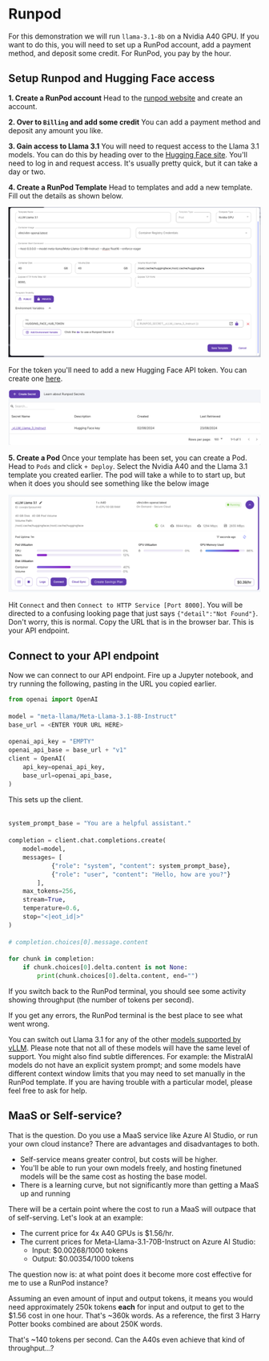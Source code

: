 # Runpod

For this demonstration we will run `llama-3.1-8b` on a Nvidia A40 GPU. If you want to do this, you will need to set up a RunPod account, add a payment method, and deposit some credit. For RunPod, you pay by the hour.

## Setup Runpod and Hugging Face access
**1. Create a RunPod account** Head to the [runpod website](https://www.runpod.io/) and create an account.

**2. Over to `Billing` and add some credit** You can add a payment method and deposit any amount you like.

**3. Gain access to Llama 3.1** You will need to request access to the Llama 3.1 models. You can do this by heading over to the [Hugging Face site](https://huggingface.co/meta-llama/Meta-Llama-3.1-8B). You'll need to log in and request access. It's usually pretty quick, but it can take a day or two.

**4. Create a RunPod Template** Head to templates and add a new template. Fill out the details as shown below.

![RunPod Template](../imgs/template.png)

For the token you'll need to add a new Hugging Face API token. You can create one [here](https://huggingface.co/settings/tokens).

![RunPod Secret](../imgs/secret.png)

**5. Create a Pod** Once your template has been set, you can create a Pod. Head to `Pods` and click `+ Deploy`. Select the Nvidia A40 and the Llama 3.1 template you created earlier. The pod will take a while to to start up, but when it does you should see something like the below image

![Connect Pod](../imgs/connect.png)

Hit `Connect` and then `Connect to HTTP Service [Port 8000]`. You will be directed to a confusing looking page that just says `{"detail":"Not Found"}`. Don't worry, this is normal. Copy the URL that is in the browser bar. This is your API endpoint.

## Connect to your API endpoint

Now we can connect to our API endpoint. Fire up a Jupyter notebook, and try running the following, pasting in the URL you copied earlier.

```python
from openai import OpenAI

model = "meta-llama/Meta-Llama-3.1-8B-Instruct"
base_url = <ENTER YOUR URL HERE>

openai_api_key = "EMPTY"
openai_api_base = base_url + "v1"
client = OpenAI(
    api_key=openai_api_key,
    base_url=openai_api_base,
)
```

This sets up the client.

```python

system_prompt_base = "You are a helpful assistant."

completion = client.chat.completions.create(
    model=model,
    messages= [
            {"role": "system", "content": system_prompt_base},
            {"role": "user", "content": "Hello, how are you?"}
        ],
    max_tokens=256,
    stream=True,
    temperature=0.6,
    stop="<|eot_id|>"
)

# completion.choices[0].message.content

for chunk in completion:
    if chunk.choices[0].delta.content is not None:
        print(chunk.choices[0].delta.content, end="")
```

If you switch back to the RunPod terminal, you should see some activity showing throughput (the number of tokens per second).

If you get any errors, the RunPod terminal is the best place to see what went wrong.

You can switch out Llama 3.1 for any of the other [models supported by vLLM](https://docs.vllm.ai/en/latest/models/supported_models.html). Please note that not all of these models will have the same level of support. You might also find subtle differences. For example: the MistralAI models do not have an explicit system prompt; and some models have different context window limits that you may need to set manually in the RunPod template. If you are having trouble with a particular model, please feel free to ask for help.

## MaaS or Self-service?
That is the question. Do you use a MaaS service like Azure AI Studio, or run your own cloud instance? There are advantages and disadvantages to both.

- Self-service means greater control, but costs will be higher.
- You'll be able to run your own models freely, and hosting finetuned models will be the same cost as hosting the base model.
- There is a learning curve, but not significantly more than getting a MaaS up and running

There will be a certain point where the cost to run a MaaS will outpace that of self-serving. Let's look at an example:

- The current price for 4x A40 GPUs is $1.56/hr.
- The current prices for Meta-Llama-3.1-70B-Instruct on Azure AI Studio:
    - Input:  $0.00268/1000 tokens
    - Output: $0.00354/1000 tokens

The question now is: at what point does it become more cost effective for me to use a RunPod instance?

Assuming an even amount of input and output tokens, it means you would need approximately 250k tokens **each** for input and output to get to the $1.56 cost in one hour. That's ~360k words. As a reference, the first 3 Harry Potter books combined are about 250K words.

That's ~140 tokens per second. Can the A40s even achieve that kind of throughput...?